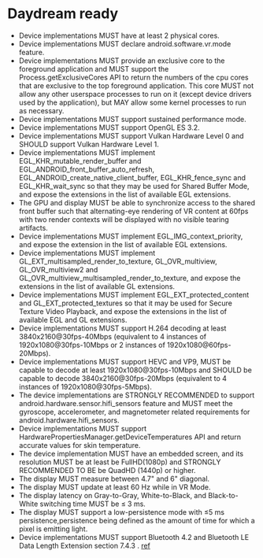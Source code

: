 # Daydream ready
* Device implementations MUST have at least 2 physical cores.
* Device implementations MUST declare android.software.vr.mode feature.
* Device implementations MUST provide an exclusive core to the foreground application and MUST support the Process.getExclusiveCores API to return the numbers of the cpu cores that are exclusive to the top foreground application. This core MUST not allow any other userspace processes to run on it (except device drivers used by the application), but MAY allow some kernel processes to run as necessary.
* Device implementations MUST support sustained performance mode.
* Device implementations MUST support OpenGL ES 3.2.
* Device implementations MUST support Vulkan Hardware Level 0 and SHOULD support Vulkan Hardware Level 1.
* Device implementations MUST implement EGL_KHR_mutable_render_buffer and EGL_ANDROID_front_buffer_auto_refresh, EGL_ANDROID_create_native_client_buffer, EGL_KHR_fence_sync and EGL_KHR_wait_sync so that they may be used for Shared Buffer Mode, and expose the extensions in the list of available EGL extensions.
* The GPU and display MUST be able to synchronize access to the shared front buffer such that alternating-eye rendering of VR content at 60fps with two render contexts will be displayed with no visible tearing artifacts.
* Device implementations MUST implement EGL_IMG_context_priority, and expose the extension in the list of available EGL extensions.
* Device implementations MUST implement GL_EXT_multisampled_render_to_texture, GL_OVR_multiview, GL_OVR_multiview2 and GL_OVR_multiview_multisampled_render_to_texture, and expose the extensions in the list of available GL extensions.
* Device implementations MUST implement EGL_EXT_protected_content and GL_EXT_protected_textures so that it may be used for Secure Texture Video Playback, and expose the extensions in the list of available EGL and GL extensions.
* Device implementations MUST support H.264 decoding at least 3840x2160@30fps-40Mbps (equivalent to 4 instances of 1920x1080@30fps-10Mbps or 2 instances of 1920x1080@60fps-20Mbps).
* Device implementations MUST support HEVC and VP9, MUST be capable to decode at least 1920x1080@30fps-10Mbps and SHOULD be capable to decode 3840x2160@30fps-20Mbps (equivalent to 4 instances of 1920x1080@30fps-5Mbps).
* The device implementations are STRONGLY RECOMMENDED to support android.hardware.sensor.hifi_sensors feature and MUST meet the gyroscope, accelerometer, and magnetometer related requirements for android.hardware.hifi_sensors.
* Device implementations MUST support HardwarePropertiesManager.getDeviceTemperatures API and return accurate values for skin temperature.
* The device implementation MUST have an embedded screen, and its resolution MUST be at least be FullHD(1080p) and STRONGLY RECOMMENDED TO BE be QuadHD (1440p) or higher.
* The display MUST measure between 4.7" and 6" diagonal.
* The display MUST update at least 60 Hz while in VR Mode.
* The display latency on Gray-to-Gray, White-to-Black, and Black-to-White switching time MUST be ≤ 3 ms.
* The display MUST support a low-persistence mode with ≤5 ms persistence,persistence being defined as the amount of time for which a pixel is emitting light.
* Device implementations MUST support Bluetooth 4.2 and Bluetooth LE Data Length Extension section 7.4.3 .
[ref](http://source.android.com/compatibility/android-cdd.html#7_9_virtual_reality)